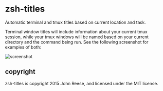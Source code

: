 # zsh-titles

Automatic terminal and tmux titles based on current location and task.

Terminal window titles will include information about your current tmux
session, while your tmux windows will be named based on your current directory
and the command being run.  See the following screenshot for examples of both:

![screenshot](https://raw.githubusercontent.com/jreese/zsh-titles/master/screenshot.png)

## copyright

zsh-titles is copyright 2015 John Reese, and licensed under the MIT license.
